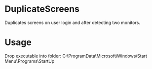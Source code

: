 # DuplicateScreens
Duplicates screens on user login and after detecting two monitors.

# Usage
Drop executable into folder: C:\ProgramData\Microsoft\Windows\Start Menu\Programs\StartUp
